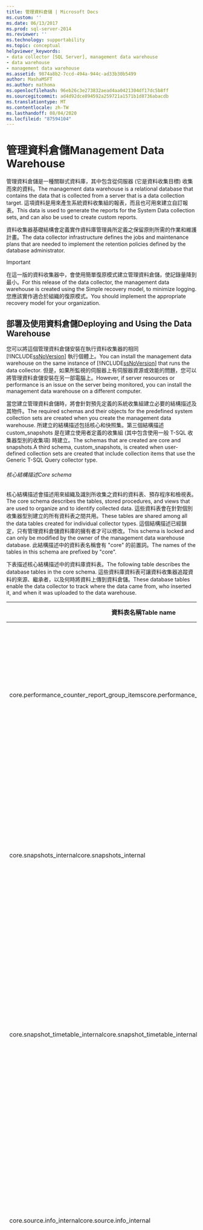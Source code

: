 ```yaml
---
title: 管理資料倉儲 | Microsoft Docs
ms.custom: ''
ms.date: 06/13/2017
ms.prod: sql-server-2014
ms.reviewer: ''
ms.technology: supportability
ms.topic: conceptual
helpviewer_keywords:
- data collector [SQL Server], management data warehouse
- data warehouse
- management data warehouse
ms.assetid: 9874a8b2-7ccd-494a-944c-ad33b30b5499
author: MashaMSFT
ms.author: mathoma
ms.openlocfilehash: 96eb26c3e273832aead4aa0421304df17dc5b8ff
ms.sourcegitcommit: ad4d92dce894592a259721a1571b1d8736abacdb
ms.translationtype: MT
ms.contentlocale: zh-TW
ms.lasthandoff: 08/04/2020
ms.locfileid: "87594104"
---
```

# <a name="management-data-warehouse"></a><span data-ttu-id="189c3-102">管理資料倉儲</span><span class="sxs-lookup"><span data-stu-id="189c3-102">Management Data Warehouse</span></span>
  <span data-ttu-id="189c3-103">管理資料倉儲是一種關聯式資料庫，其中包含從伺服器 (它是資料收集目標) 收集而來的資料。</span><span class="sxs-lookup"><span data-stu-id="189c3-103">The management data warehouse is a relational database that contains the data that is collected from a server that is a data collection target.</span></span> <span data-ttu-id="189c3-104">這項資料是用來產生系統資料收集組的報表，而且也可用來建立自訂報表。</span><span class="sxs-lookup"><span data-stu-id="189c3-104">This data is used to generate the reports for the System Data collection sets, and can also be used to create custom reports.</span></span>  
  
 <span data-ttu-id="189c3-105">資料收集器基礎結構會定義實作資料庫管理員所定義之保留原則所需的作業和維護計畫。</span><span class="sxs-lookup"><span data-stu-id="189c3-105">The data collector infrastructure defines the jobs and maintenance plans that are needed to implement the retention policies defined by the database administrator.</span></span>  
  
> [!IMPORTANT]  
>  <span data-ttu-id="189c3-106">在這一版的資料收集器中，會使用簡單復原模式建立管理資料倉儲，使記錄量降到最小。</span><span class="sxs-lookup"><span data-stu-id="189c3-106">For this release of the data collector, the management data warehouse is created using the Simple recovery model, to minimize logging.</span></span> <span data-ttu-id="189c3-107">您應該實作適合於組織的復原模式。</span><span class="sxs-lookup"><span data-stu-id="189c3-107">You should implement the appropriate recovery model for your organization.</span></span>  
  
## <a name="deploying-and-using-the-data-warehouse"></a><span data-ttu-id="189c3-108">部署及使用資料倉儲</span><span class="sxs-lookup"><span data-stu-id="189c3-108">Deploying and Using the Data Warehouse</span></span>  
 <span data-ttu-id="189c3-109">您可以將這個管理資料倉儲安裝在執行資料收集器的相同 [!INCLUDE[ssNoVersion](../../includes/ssnoversion-md.md)] 執行個體上。</span><span class="sxs-lookup"><span data-stu-id="189c3-109">You can install the management data warehouse on the same instance of [!INCLUDE[ssNoVersion](../../includes/ssnoversion-md.md)] that runs the data collector.</span></span> <span data-ttu-id="189c3-110">但是，如果所監視的伺服器上有伺服器資源或效能的問題，您可以將管理資料倉儲安裝在另一部電腦上。</span><span class="sxs-lookup"><span data-stu-id="189c3-110">However, if server resources or performance is an issue on the server being monitored, you can install the management data warehouse on a different computer.</span></span>  
  
 <span data-ttu-id="189c3-111">當您建立管理資料倉儲時，將會針對預先定義的系統收集組建立必要的結構描述及其物件。</span><span class="sxs-lookup"><span data-stu-id="189c3-111">The required schemas and their objects for the predefined system collection sets are created when you create the management data warehouse.</span></span> <span data-ttu-id="189c3-112">所建立的結構描述包括核心和快照集。第三個結構描述 custom_snapshots 是在建立使用者定義的收集組 (其中包含使用一般 T-SQL 收集器型別的收集項) 時建立。</span><span class="sxs-lookup"><span data-stu-id="189c3-112">The schemas that are created are core and snapshots.A third schema, custom_snapshots, is created when user-defined collection sets are created that include collection items that use the Generic T-SQL Query collector type.</span></span>  
  
###### <a name="core-schema"></a><span data-ttu-id="189c3-113">核心結構描述</span><span class="sxs-lookup"><span data-stu-id="189c3-113">Core schema</span></span>  
 <span data-ttu-id="189c3-114">核心結構描述會描述用來組織及識別所收集之資料的資料表、預存程序和檢視表。</span><span class="sxs-lookup"><span data-stu-id="189c3-114">The core schema describes the tables, stored procedures, and views that are used to organize and to identify collected data.</span></span> <span data-ttu-id="189c3-115">這些資料表會在針對個別收集器型別建立的所有資料表之間共用。</span><span class="sxs-lookup"><span data-stu-id="189c3-115">These tables are shared among all the data tables created for individual collector types.</span></span> <span data-ttu-id="189c3-116">這個結構描述已經鎖定，只有管理資料倉儲資料庫的擁有者才可以修改。</span><span class="sxs-lookup"><span data-stu-id="189c3-116">This schema is locked and can only be modified by the owner of the management data warehouse database.</span></span> <span data-ttu-id="189c3-117">此結構描述中的資料表名稱會有 "core" 的前置詞。</span><span class="sxs-lookup"><span data-stu-id="189c3-117">The names of the tables in this schema are prefixed by "core".</span></span>  
  
 <span data-ttu-id="189c3-118">下表描述核心結構描述中的資料庫資料表。</span><span class="sxs-lookup"><span data-stu-id="189c3-118">The following table describes the database tables in the core schema.</span></span> <span data-ttu-id="189c3-119">這些資料庫資料表可讓資料收集器追蹤資料的來源、繼承者，以及何時將資料上傳到資料倉儲。</span><span class="sxs-lookup"><span data-stu-id="189c3-119">These database tables enable the data collector to track where the data came from, who inserted it, and when it was uploaded to the data warehouse.</span></span>  
  
|<span data-ttu-id="189c3-120">資料表名稱</span><span class="sxs-lookup"><span data-stu-id="189c3-120">Table name</span></span>|<span data-ttu-id="189c3-121">描述</span><span class="sxs-lookup"><span data-stu-id="189c3-121">Description</span></span>|  
|----------------|-----------------|  
|<span data-ttu-id="189c3-122">core.performance_counter_report_group_items</span><span class="sxs-lookup"><span data-stu-id="189c3-122">core.performance_counter_report_group_items</span></span>|<span data-ttu-id="189c3-123">儲存有關管理資料倉儲報表應該如何群組和彙總效能計數器的資訊。</span><span class="sxs-lookup"><span data-stu-id="189c3-123">Stores information about how the management data warehouse reports should group and aggregate performance counters.</span></span>|  
|<span data-ttu-id="189c3-124">core.snapshots_internal</span><span class="sxs-lookup"><span data-stu-id="189c3-124">core.snapshots_internal</span></span>|<span data-ttu-id="189c3-125">識別每個新的快照集。</span><span class="sxs-lookup"><span data-stu-id="189c3-125">Identifies each new snapshot.</span></span> <span data-ttu-id="189c3-126">每當上傳封裝開始上傳新的資料批次時，就會在這個資料表中插入新的資料列。</span><span class="sxs-lookup"><span data-stu-id="189c3-126">A new row is inserted into this table whenever an upload package starts uploading a new batch of data.</span></span>|  
|<span data-ttu-id="189c3-127">core.snapshot_timetable_internal</span><span class="sxs-lookup"><span data-stu-id="189c3-127">core.snapshot_timetable_internal</span></span>|<span data-ttu-id="189c3-128">儲存有關快照集時間的資訊。</span><span class="sxs-lookup"><span data-stu-id="189c3-128">Stores information about the snapshot times.</span></span> <span data-ttu-id="189c3-129">快照集時間會儲存在個別的資料表中，因為許多快照集可以幾乎發生在相同的時間。</span><span class="sxs-lookup"><span data-stu-id="189c3-129">The snapshot time is stored in a separate table because many snapshots can happen at nearly the same time.</span></span>|  
|<span data-ttu-id="189c3-130">core.source.info_internal</span><span class="sxs-lookup"><span data-stu-id="189c3-130">core.source.info_internal</span></span>|<span data-ttu-id="189c3-131">此資料表會儲存有關資料來源的資訊。</span><span class="sxs-lookup"><span data-stu-id="189c3-131">This table stores information about the data source.</span></span> <span data-ttu-id="189c3-132">每當新的收集組開始上傳資料到資料倉儲時，就會更新這個資料表。</span><span class="sxs-lookup"><span data-stu-id="189c3-132">This table is updated whenever a new collection set starts uploading data to the data warehouse.</span></span>|  
|<span data-ttu-id="189c3-133">core.supported_collector_types_internal</span><span class="sxs-lookup"><span data-stu-id="189c3-133">core.supported_collector_types_internal</span></span>|<span data-ttu-id="189c3-134">包含可以上傳資料到管理資料倉儲之已註冊收集器型別的識別碼。</span><span class="sxs-lookup"><span data-stu-id="189c3-134">Contains the IDs of registered collector types that can upload data to the management data warehouse.</span></span> <span data-ttu-id="189c3-135">只有當更新倉儲的結構描述來支援新的收集器型別時，才會更新這個資料表。</span><span class="sxs-lookup"><span data-stu-id="189c3-135">This table is only updated when the schema of the warehouse is updated to support a new collector type.</span></span> <span data-ttu-id="189c3-136">當建立管理資料倉儲時，這個資料表中會填入資料收集器所提供之收集器型別的識別碼。</span><span class="sxs-lookup"><span data-stu-id="189c3-136">When the management data warehouse is created, this table is populated with the IDs of the collector types provided by the data collector.</span></span>|  
|<span data-ttu-id="189c3-137">core.wait_categories</span><span class="sxs-lookup"><span data-stu-id="189c3-137">core.wait_categories</span></span>|<span data-ttu-id="189c3-138">包含用來根據 wait_type 特性分組等候類型的類別。</span><span class="sxs-lookup"><span data-stu-id="189c3-138">Contains the categories used to group wait types according to wait_type characteristic.</span></span>|  
|<span data-ttu-id="189c3-139">core.wait_types</span><span class="sxs-lookup"><span data-stu-id="189c3-139">core.wait_types</span></span>|<span data-ttu-id="189c3-140">包含資料收集器所辨識的等候類型。</span><span class="sxs-lookup"><span data-stu-id="189c3-140">Contains the wait types recognized by the data collector.</span></span>|  
|<span data-ttu-id="189c3-141">core.purge_info_internal</span><span class="sxs-lookup"><span data-stu-id="189c3-141">core.purge_info_internal</span></span>|<span data-ttu-id="189c3-142">表示已經發出要求來停止從管理資料倉儲中移除資料的作業。</span><span class="sxs-lookup"><span data-stu-id="189c3-142">Indicates that a request has been made to stop the removal of data from the management data warehouse.</span></span>|  
  
 <span data-ttu-id="189c3-143">以上資料表會搭配收集器型別資料表一起使用，以便儲存資訊。</span><span class="sxs-lookup"><span data-stu-id="189c3-143">The preceding tables are used with collector type tables to store information.</span></span> <span data-ttu-id="189c3-144">例如，一般 SQL 追蹤收集器型別會使用以下資料表來儲存追蹤資料：</span><span class="sxs-lookup"><span data-stu-id="189c3-144">For example, the Generic SQL Trace collector type uses the following tables to store trace data:</span></span>  
  
-   <span data-ttu-id="189c3-145">core.source_info_internal</span><span class="sxs-lookup"><span data-stu-id="189c3-145">core.source_info_internal</span></span>  
  
-   <span data-ttu-id="189c3-146">core.snapshots_internal</span><span class="sxs-lookup"><span data-stu-id="189c3-146">core.snapshots_internal</span></span>  
  
-   <span data-ttu-id="189c3-147">snapshots.trace_info</span><span class="sxs-lookup"><span data-stu-id="189c3-147">snapshots.trace_info</span></span>  
  
-   <span data-ttu-id="189c3-148">snapshots.trace_data</span><span class="sxs-lookup"><span data-stu-id="189c3-148">snapshots.trace_data</span></span>  
  
###### <a name="snapshots-schema"></a><span data-ttu-id="189c3-149">快照集結構描述</span><span class="sxs-lookup"><span data-stu-id="189c3-149">Snapshots schema</span></span>  
 <span data-ttu-id="189c3-150">快照集結構描述會描述用來儲存及維護資料所需的物件 (這些資料是由提供的收集器型別所收集而來)。</span><span class="sxs-lookup"><span data-stu-id="189c3-150">The snapshots schema describes the objects needed to store and maintain the data collected by the collector types that are provided.</span></span> <span data-ttu-id="189c3-151">此結構描述中的資料表是固定的，在收集器型別的存留期間不需要變更。</span><span class="sxs-lookup"><span data-stu-id="189c3-151">The tables in this schema are fixed and do not need to be changed during the lifetime of the collector type.</span></span> <span data-ttu-id="189c3-152">如果需要變更，只有 mdw_admin 角色的成員才可以變更此結構描述。</span><span class="sxs-lookup"><span data-stu-id="189c3-152">If changes are needed, the schema can only be changed by members of the mdw_admin role.</span></span> <span data-ttu-id="189c3-153">建立這些資料表是為了儲存系統資料收集組所收集的資料。</span><span class="sxs-lookup"><span data-stu-id="189c3-153">These tables are created to store the data collected by the System Data collection sets.</span></span>  
  
 <span data-ttu-id="189c3-154">下表說明伺服器活動和查詢統計資料收集組所需的管理資料倉儲結構描述部分。</span><span class="sxs-lookup"><span data-stu-id="189c3-154">The following tables illustrate a portion of the management data warehouse schema that is required for the Server Activity and Query Statistics collection sets.</span></span>  
  
-   <span data-ttu-id="189c3-155">系統層級的資源資料表</span><span class="sxs-lookup"><span data-stu-id="189c3-155">System-level resource tables</span></span>  
  
    -   <span data-ttu-id="189c3-156">**snapshots.os_wait_stats**</span><span class="sxs-lookup"><span data-stu-id="189c3-156">**snapshots.os_wait_stats**</span></span>  
  
    -   <span data-ttu-id="189c3-157">**snapshots.os_latch_stats**</span><span class="sxs-lookup"><span data-stu-id="189c3-157">**snapshots.os_latch_stats**</span></span>  
  
    -   <span data-ttu-id="189c3-158">**snapshots.os_schedulers**</span><span class="sxs-lookup"><span data-stu-id="189c3-158">**snapshots.os_schedulers**</span></span>  
  
    -   `snapshots.os_memory_clerks`  
  
    -   <span data-ttu-id="189c3-159">**snapshots.os_memory_nodes**</span><span class="sxs-lookup"><span data-stu-id="189c3-159">**snapshots.os_memory_nodes**</span></span>  
  
    -   <span data-ttu-id="189c3-160">snapshots.sql_process_and_system_memory</span><span class="sxs-lookup"><span data-stu-id="189c3-160">snapshots.sql_process_and_system_memory</span></span>  
  
-   <span data-ttu-id="189c3-161">系統活動</span><span class="sxs-lookup"><span data-stu-id="189c3-161">System activity</span></span>  
  
    -   <span data-ttu-id="189c3-162">snapshots.active_sessions_and_requests</span><span class="sxs-lookup"><span data-stu-id="189c3-162">snapshots.active_sessions_and_requests</span></span>  
  
-   <span data-ttu-id="189c3-163">查詢統計資料</span><span class="sxs-lookup"><span data-stu-id="189c3-163">Query statistics</span></span>  
  
    -   <span data-ttu-id="189c3-164">snapshots.query_stats</span><span class="sxs-lookup"><span data-stu-id="189c3-164">snapshots.query_stats</span></span>  
  
-   <span data-ttu-id="189c3-165">I/O 統計資料</span><span class="sxs-lookup"><span data-stu-id="189c3-165">I/O statistics</span></span>  
  
    -   `snapshots.io_virtual_file_stats`  
  
-   <span data-ttu-id="189c3-166">查詢文字和計畫</span><span class="sxs-lookup"><span data-stu-id="189c3-166">Query text and plan</span></span>  
  
    -   <span data-ttu-id="189c3-167">snapshots.notable_query_text</span><span class="sxs-lookup"><span data-stu-id="189c3-167">snapshots.notable_query_text</span></span>  
  
    -   <span data-ttu-id="189c3-168">snapshots.notable_query_plan</span><span class="sxs-lookup"><span data-stu-id="189c3-168">snapshots.notable_query_plan</span></span>  
  
-   <span data-ttu-id="189c3-169">正規化的查詢統計資料</span><span class="sxs-lookup"><span data-stu-id="189c3-169">Normalized query statistics</span></span>  
  
    -   <span data-ttu-id="189c3-170">snapshots.distinct_queries</span><span class="sxs-lookup"><span data-stu-id="189c3-170">snapshots.distinct_queries</span></span>  
  
    -   <span data-ttu-id="189c3-171">snapshots.distinct_query_to_handle</span><span class="sxs-lookup"><span data-stu-id="189c3-171">snapshots.distinct_query_to_handle</span></span>  
  
 <span data-ttu-id="189c3-172">**Custom_snapshots 結構描述**</span><span class="sxs-lookup"><span data-stu-id="189c3-172">**Custom_snapshots schema**</span></span>  
  
 <span data-ttu-id="189c3-173">custom_snapshots 結構描述會描述當使用標準或協力廠商收集器型別來建立使用者定義的收集組時，所建立的新資料表和檢視表。</span><span class="sxs-lookup"><span data-stu-id="189c3-173">The custom_snapshots schema describes new tables and views that are created when standard or third-party collector types are used to create user-defined collection sets.</span></span> <span data-ttu-id="189c3-174">任何需要收集項之新資料表的收集器型別都可以在這個結構描述中建立該資料表。</span><span class="sxs-lookup"><span data-stu-id="189c3-174">Any collector type that requires a new data table for a collection item can create that table in this schema.</span></span> <span data-ttu-id="189c3-175">mdw_writer 角色的成員可以在這個結構描述中加入新的資料表。</span><span class="sxs-lookup"><span data-stu-id="189c3-175">New tables can be added in this schema by members of the mdw_writer role.</span></span> <span data-ttu-id="189c3-176">只有 mdw_admin 角色的成員才可以對此結構描述進行其他任何變更。</span><span class="sxs-lookup"><span data-stu-id="189c3-176">Any other changes to the schema can only be made by members of the mdw_admin role.</span></span>  
  
 <span data-ttu-id="189c3-177">如果要取得資料庫資料表資料行的詳細資料類型和內容資訊，請讀取每一個資料表適合之資料收集器預存程序的文件集。</span><span class="sxs-lookup"><span data-stu-id="189c3-177">You can get detailed data type and content information for the database table columns by reading the documentation for the appropriate data collector stored procedure for each of the tables.</span></span>  
  
### <a name="best-practices"></a><span data-ttu-id="189c3-178">最佳做法</span><span class="sxs-lookup"><span data-stu-id="189c3-178">Best Practices</span></span>  
 <span data-ttu-id="189c3-179">當使用管理資料倉儲時，我們建議您遵循以下最佳作法：</span><span class="sxs-lookup"><span data-stu-id="189c3-179">When working with the management data warehouse, we recommend following these best practices:</span></span>  
  
-   <span data-ttu-id="189c3-180">請勿修改管理資料倉儲資料表的中繼資料，除非您要加入新的收集器型別。</span><span class="sxs-lookup"><span data-stu-id="189c3-180">Do not modify the metadata of management data warehouse tables unless you are adding a new collector type.</span></span>  
  
-   <span data-ttu-id="189c3-181">請勿在管理資料倉儲中直接修改資料。</span><span class="sxs-lookup"><span data-stu-id="189c3-181">Do not directly modify the data in the management data warehouse.</span></span> <span data-ttu-id="189c3-182">變更您收集的資料會讓收集的資料變成無效。</span><span class="sxs-lookup"><span data-stu-id="189c3-182">Changing the data that you have collected invalidates the legitimacy of the collected data.</span></span>  
  
-   <span data-ttu-id="189c3-183">請勿直接使用資料表，而是要使用資料收集器所提供之記載的預存程序和函數，以存取執行個體和應用程式資料。</span><span class="sxs-lookup"><span data-stu-id="189c3-183">Instead of directly using the tables, use the documented stored procedures and functions that are provided with the data collector to access instance and application data.</span></span> <span data-ttu-id="189c3-184">資料表名稱和定義可以變更，在您更新應用程式時也確實會變更，也可能在未來版本中變更。</span><span class="sxs-lookup"><span data-stu-id="189c3-184">The table names and definitions can change, do change when you update the application, and might change in future releases.</span></span>  
  
## <a name="change-history"></a><span data-ttu-id="189c3-185">變更記錄</span><span class="sxs-lookup"><span data-stu-id="189c3-185">Change History</span></span>  
  
|<span data-ttu-id="189c3-186">更新的內容</span><span class="sxs-lookup"><span data-stu-id="189c3-186">Updated content</span></span>|  
|---------------------|  
|<span data-ttu-id="189c3-187">在「核心結構描述」一節中，新增 core.performance_counter_report_group_items 資料表。</span><span class="sxs-lookup"><span data-stu-id="189c3-187">Added the core.performance_counter_report_group_items table to the "Core schema" section.</span></span>|  
|<span data-ttu-id="189c3-188">在「快照集結構描述」一節中，更新資料表的清單。</span><span class="sxs-lookup"><span data-stu-id="189c3-188">Updated the list of tables in the "Snapshots schema" section.</span></span> <span data-ttu-id="189c3-189">新增 snapshots.os_memory_clerks、snapshots.sql_process_and_system_memory 和 snapshots.io_virtual_file_stats。</span><span class="sxs-lookup"><span data-stu-id="189c3-189">Added snapshots.os_memory_clerks,snapshots.sql_process_and_system_memory, and snapshots.io_virtual_file_stats.</span></span> <span data-ttu-id="189c3-190">移除 snapshots.os_process_memory 和 snapshots.distinct_query_stats。</span><span class="sxs-lookup"><span data-stu-id="189c3-190">Removedsnapshots.os_process_memory and snapshots.distinct_query_stats.</span></span>|  
  
## <a name="see-also"></a><span data-ttu-id="189c3-191">另請參閱</span><span class="sxs-lookup"><span data-stu-id="189c3-191">See Also</span></span>  
 <span data-ttu-id="189c3-192">[管理資料倉儲預存程序 &#40;Transact-SQL&#41;](/sql/relational-databases/system-stored-procedures/management-data-warehouse-stored-procedures-transact-sql) </span><span class="sxs-lookup"><span data-stu-id="189c3-192">[Management Data Warehouse Stored Procedures &#40;Transact-SQL&#41;](/sql/relational-databases/system-stored-procedures/management-data-warehouse-stored-procedures-transact-sql) </span></span>  
 <span data-ttu-id="189c3-193">[資料收集器預存程序 &#40;Transact-SQL&#41;](/sql/relational-databases/system-stored-procedures/data-collector-stored-procedures-transact-sql) </span><span class="sxs-lookup"><span data-stu-id="189c3-193">[Data Collector Stored Procedures &#40;Transact-SQL&#41;](/sql/relational-databases/system-stored-procedures/data-collector-stored-procedures-transact-sql) </span></span>  
 <span data-ttu-id="189c3-194">[資料收集](data-collection.md) </span><span class="sxs-lookup"><span data-stu-id="189c3-194">[Data Collection](data-collection.md) </span></span>  
 [<span data-ttu-id="189c3-195">檢視收集組報表 &#40;SQL Server Management Studio&#41;</span><span class="sxs-lookup"><span data-stu-id="189c3-195">View a Collection Set Report &#40;SQL Server Management Studio&#41;</span></span>](view-a-collection-set-report-sql-server-management-studio.md)  
  
  
